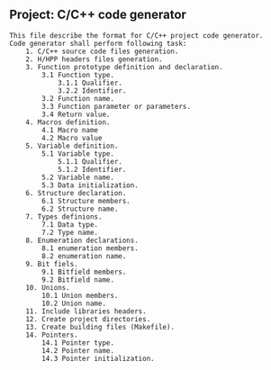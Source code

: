## Project: C/C++ code generator
	This file describe the format for C/C++ project code generator.
	Code generator shall perform following task:
		1. C/C++ source code files generation.
		2. H/HPP headers files generation.
		3. Function prototype definition and declaration.
			3.1 Function type.
				3.1.1 Qualifier.
				3.2.2 Identifier.
			3.2 Function name.	
			3.3 Function parameter or parameters.
			3.4 Return value.
		4. Macros definition.
			4.1 Macro name
			4.2 Macro value
		5. Variable definition.
			5.1 Variable type.
				5.1.1 Qualifier.
				5.1.2 Identifier.
			5.2 Variable name.
			5.3 Data initialization.
		6. Structure declaration. 
			6.1 Structure members.
			6.2 Structure name.
		7. Types definions.
			7.1 Data type.
			7.2 Type name.
		8. Enumeration declarations.
			8.1 enumeration members.
			8.2 enumeration name.
		9. Bit fiels.
			9.1 Bitfield members.
			9.2 Bitfield name.
		10. Unions.
			10.1 Union members.
			10.2 Union name.
		11. Include libraries headers.
		12. Create project directories.
		13. Create building files (Makefile).
		14. Pointers.
			14.1 Pointer type.
			14.2 Pointer name.
			14.3 Pointer initialization.